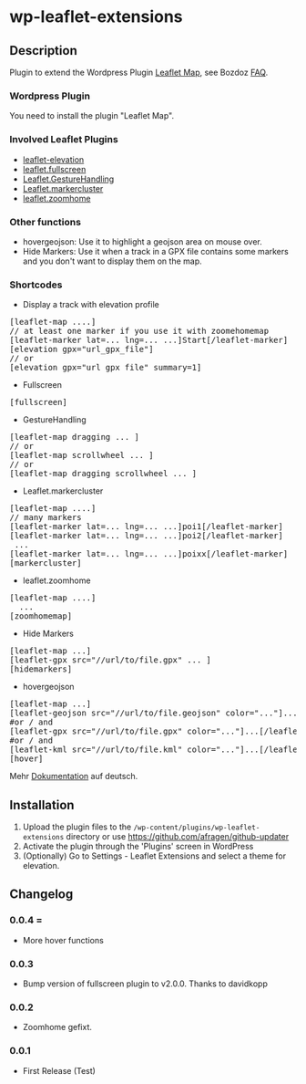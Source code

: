 # wp-leaflet-extensions

## Description

Plugin to extend the Wordpress Plugin <a href="https://wordpress.org/plugins/leaflet-map/">Leaflet Map</a>, see Bozdoz <a href="https://github.com/bozdoz/wp-plugin-leaflet-map#how-can-i-add-another-leaflet-plugin">FAQ</a>.

### Wordpress Plugin

You need to install the plugin "Leaflet Map".

### Involved Leaflet Plugins

*   [leaflet-elevation](https://github.com/Raruto/leaflet-elevation)
*   [leaflet.fullscreen](https://github.com/brunob/leaflet.fullscreen)
*   [Leaflet.GestureHandling](https://github.com/elmarquis/Leaflet.GestureHandling)
*   [Leaflet.markercluster](https://github.com/Leaflet/Leaflet.markercluster)
*   [leaflet.zoomhome](https://github.com/torfsen/leaflet.zoomhome)

### Other functions

*   hovergeojson: Use it to highlight a geojson area on mouse over.
*   Hide Markers: Use it when a track in a GPX file contains some markers and you don't want to display them on the map.

### Shortcodes

* Display a track with elevation profile

<pre>
[leaflet-map ....]
// at least one marker if you use it with zoomehomemap
[leaflet-marker lat=... lng=... ...]Start[/leaflet-marker]
[elevation gpx="url_gpx_file"]
// or
[elevation gpx="url_gpx_file" summary=1]
</pre>

* Fullscreen

<pre>
[fullscreen]
</pre>

* GestureHandling

<pre>
[leaflet-map dragging ... ]
// or
[leaflet-map scrollwheel ... ]
// or
[leaflet-map dragging scrollwheel ... ]
</pre>

* Leaflet.markercluster

<pre>
[leaflet-map ....]
// many markers
[leaflet-marker lat=... lng=... ...]poi1[/leaflet-marker]
[leaflet-marker lat=... lng=... ...]poi2[/leaflet-marker]
 ...
[leaflet-marker lat=... lng=... ...]poixx[/leaflet-marker]
[markercluster]
</pre>

* leaflet.zoomhome

<pre>
[leaflet-map ....]
  ...
[zoomhomemap]
</pre>

* Hide Markers

<pre>
[leaflet-map ...]
[leaflet-gpx src="//url/to/file.gpx" ... ]
[hidemarkers]
</pre>

* hovergeojson

<pre>
[leaflet-map ...]
[leaflet-geojson src="//url/to/file.geojson" color="..."]...[/leaflet-geojson]
#or / and
[leaflet-gpx src="//url/to/file.gpx" color="..."]...[/leaflet-gpx]
#or / and
[leaflet-kml src="//url/to/file.kml" color="..."]...[/leaflet-kml]
[hover]
</pre>

Mehr <a href="https://phw-web.de/doku/leaflet/">Dokumentation</a> auf deutsch.

## Installation

1. Upload the plugin files to the `/wp-content/plugins/wp-leaflet-extensions` directory or use https://github.com/afragen/github-updater
2. Activate the plugin through the 'Plugins' screen in WordPress
3. (Optionally) Go to Settings - Leaflet Extensions and select a theme for elevation.

## Changelog

### 0.0.4 =

* More hover functions

### 0.0.3

* Bump version of fullscreen plugin to v2.0.0. Thanks to davidkopp

### 0.0.2

* Zoomhome gefixt.

### 0.0.1

* First Release (Test)
